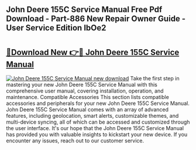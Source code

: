 ## John Deere 155C Service Manual Free Pdf Download - Part-886 New Repair Owner Guide - User Service Edition IbOe2

# <h2><a href="http://bc93890.oget.top/?id=John+Deere+155C+Service+Manual">🔗Download New 👉🔴 John Deere 155C Service Manual</a></h2>

[![John Deere 155C Service Manual new download](https://i.imgur.com/5g1atiW.png)](http://bc93890.oget.top/?id=John+Deere+155C+Service+Manual)
Take the first step in mastering your new John Deere 155C Service Manual with this comprehensive user manual, covering installation, operation, and maintenance. Compatible Accessories This section lists compatible accessories and peripherals for your new John Deere 155C Service Manual. John Deere 155C Service Manual comes with an array of advanced features, including geolocation, smart alerts, customizable themes, and multi-device syncing, all of which can be accessed and customized through the user interface. It's our hope that the John Deere 155C Service Manual has provided you with valuable insights to kickstart your new device. If you encounter any issues, reach out to our customer service.
